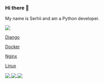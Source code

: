 ### Hi there 👋
My name is Serhii and am a Python developer.

![](https://img.shields.io/badge/PYTHON-green)


[Django](https://camo.githubusercontent.com/874468677789837533557cccb969d71483de48f4cbc938f62cab1fd066e70e3a/68747470733a2f2f696d672e736869656c64732e696f2f62616467652f446a616e676f2d677265656e)

[Docker](https://camo.githubusercontent.com/ea09d29428d8534fe7fb2814bf4535cadea128995ed99cad32e4848de95311d8/68747470733a2f2f696d672e736869656c64732e696f2f62616467652f2d446f636b65722d726564)

[Nginx](https://camo.githubusercontent.com/bd90ead0da16271dfcfaa91efa86054eaf3c0369d69262b40263bb48d73d8688/68747470733a2f2f696d672e736869656c64732e696f2f62616467652f2d4e67696e782d726564)

[Linux](https://camo.githubusercontent.com/fc0d8681811c6cfd29cde7f87acbf3eb59fecc191906a5865347282dbeaa58d1/68747470733a2f2f696d672e736869656c64732e696f2f62616467652f2d4c696e75782d726564)

<a href="https://github.com/yan-gabala">
  <img align="center" src="https://github-readme-stats.vercel.app/api?username=yan-gabala&show_icons=true&theme=ambient_gradient&hide_title=true" />
</a>


<a href="https://github.com/yan-gabala">
  <img align="center" src="https://github-readme-stats.vercel.app/api?username=yan-gabala&show_icons=true&theme=ambient_gradient&hide_title=true" />
</a>



<a href="https://github.com/yan-gabala">
  <img align="center" src="https://github-readme-stats.vercel.app/api/top-langs/?username=yan-gabala&layout=compact&theme=tokyonight" />
</a>


<!--
**yan-gabala/yan-gabala** is a ✨ _special_ ✨ repository because its `README.md` (this file) appears on your GitHub profile.

Here are some ideas to get you started:

- 🔭 I’m currently working on ...
- 🌱 I’m currently learning ...
- 👯 I’m looking to collaborate on ...
- 🤔 I’m looking for help with ...
- 💬 Ask me about ...
- 📫 How to reach me: ...
- 😄 Pronouns: ...
- ⚡ Fun fact: ...
-->
